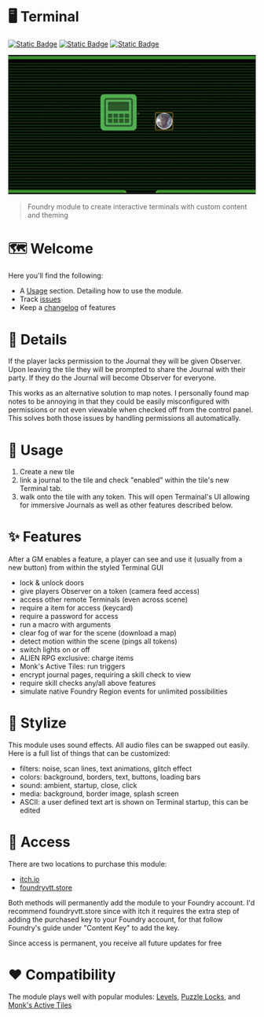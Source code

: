 # 🖥️ Terminal

[![Static Badge](https://img.shields.io/badge/Itch.io-CodaBool-red?style=flat-square&logo=itchdotio)](https://codabool.itch.io) [![Static Badge](https://img.shields.io/badge/Discord-CodaBool-blue?style=flat-square&logo=discord)](https://discord.gg/foundryvtt) [![Static Badge](https://img.shields.io/badge/Foundry%20Verfied%20Version-11-brightgreen?style=flat-square&logo=checkmarx)](https://github.com/CodaBool/terminal/issues)

![Preview Video](https://raw.githubusercontent.com/CodaBool/terminal/main/img/preview.gif)

> Foundry module to create interactive terminals with custom content and theming

# 🗺️ Welcome
Here you'll find the following:

- A [Usage](https://github.com/CodaBool/terminal#-usage) section. Detailing how to use the module.
- Track [issues](https://github.com/CodaBool/terminal/issues)
- Keep a [changelog](https://github.com/CodaBool/terminal/blob/main/changelog.md) of features

# 🔎 Details
If the player lacks permission to the Journal they will be given Observer. Upon leaving the tile they will be prompted to share the Journal with their party. If they do the Journal will become Observer for everyone.

This works as an alternative solution to map notes. I personally found map notes to be annoying in that they could be easily misconfigured with permissions or not even viewable when checked off from the control panel. This solves both those issues by handling permissions all automatically. 

# 📃 Usage
1. Create a new tile
2. link a journal to the tile and check "enabled" within the tile's new Terminal tab.
3. walk onto the tile with any token. This will open Termainal's UI allowing for immersive Journals as well as other features described below.

# ✨ Features

After a GM enables a feature, a player can see and use it (usually from a new button) from within the styled Terminal GUI

- lock & unlock doors
- give players Observer on a token (camera feed access)
- access other remote Terminals (even across scene)
- require a item for access (keycard)
- require a password for access
- run a macro with arguments
- clear fog of war for the scene (download a map)
- detect motion within the scene (pings all tokens)
- switch lights on or off
- ALIEN RPG exclusive: charge items
- Monk's Active Tiles: run triggers
- encrypt journal pages, requiring a skill check to view
- require skill checks any/all above features
- simulate native Foundry Region events for unlimited possibilities

# 🎨 Stylize
This module uses sound effects. All audio files can be swapped out easily. Here is a full list of things that can be customized:

- filters: noise, scan lines, text animations, glitch effect
- colors: background, borders, text, buttons, loading bars
- sound: ambient, startup, close, click
- media: background, border image, splash screen
- ASCII: a user defined text art is shown on Terminal startup, this can be edited

# 🔑 Access

There are two locations to purchase this module:

- [itch.io](https://codabool.itch.io/terminal)
- [foundryvtt.store](https://www.foundryvtt.store/products/terminal)

Both methods will permanently add the module to your Foundry account. I'd recommend foundryvtt.store since with itch it requires the extra step of adding the purchased key to your Foundry account, for that follow Foundry's guide under "Content Key" to add the key.

Since access is permanent, you receive all future updates for free

# ❤️ Compatibility

The module plays well with popular modules: [Levels](https://foundryvtt.com/packages/levels), [Puzzle Locks](https://foundryvtt.com/packages/puzzle-locks), and [Monk's Active Tiles](https://foundryvtt.com/packages/monks-active-tiles/)

